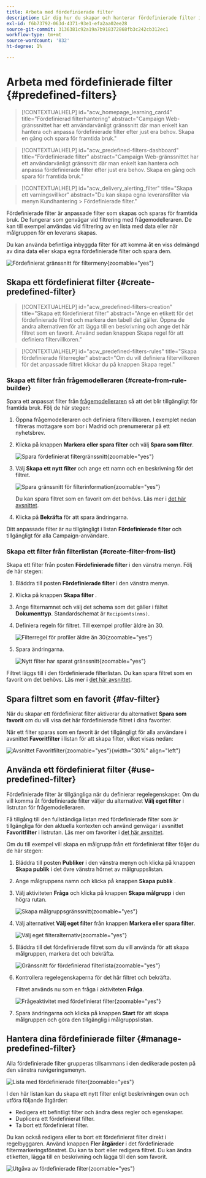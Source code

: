 ```yaml
---
title: Arbeta med fördefinierade filter
description: Lär dig hur du skapar och hanterar fördefinierade filter i Adobe Campaign Web
exl-id: f6b73792-063d-4371-93e1-efa2aa02ee28
source-git-commit: 3136381c92a19a7b918372868fb3c242cb312ec1
workflow-type: tm+mt
source-wordcount: '832'
ht-degree: 1%

---
```


# Arbeta med fördefinierade filter {#predefined-filters}

>[!CONTEXTUALHELP]
>id="acw_homepage_learning_card4"
>title="Fördefinierad filterhantering"
>abstract="Campaign Web-gränssnittet har ett användarvänligt gränssnitt där man enkelt kan hantera och anpassa fördefinierade filter efter just era behov. Skapa en gång och spara för framtida bruk."

>[!CONTEXTUALHELP]
>id="acw_predefined-filters-dashboard"
>title="Fördefinierade filter"
>abstract="Campaign Web-gränssnittet har ett användarvänligt gränssnitt där man enkelt kan hantera och anpassa fördefinierade filter efter just era behov. Skapa en gång och spara för framtida bruk."

>[!CONTEXTUALHELP]
>id="acw_delivery_alerting_filter"
>title="Skapa ett varningsvillkor"
>abstract="Du kan skapa egna leveransfilter via menyn Kundhantering > Fördefinierade filter."

Fördefinierade filter är anpassade filter som skapas och sparas för framtida bruk. De fungerar som genvägar vid filtrering med frågemodelleraren. De kan till exempel användas vid filtrering av en lista med data eller när målgruppen för en leverans skapas.

Du kan använda befintliga inbyggda filter för att komma åt en viss delmängd av dina data eller skapa egna fördefinierade filter och spara dem.

![Fördefinierat gränssnitt för filtermeny](assets/predefined-filters-menu.png){zoomable="yes"}

## Skapa ett fördefinierat filter {#create-predefined-filter}

>[!CONTEXTUALHELP]
>id="acw_predefined-filters-creation"
>title="Skapa ett fördefinierat filter"
>abstract="Ange en etikett för det fördefinierade filtret och markera den tabell det gäller. Öppna de andra alternativen för att lägga till en beskrivning och ange det här filtret som en favorit. Använd sedan knappen Skapa regel för att definiera filtervillkoren."

>[!CONTEXTUALHELP]
>id="acw_predefined-filters-rules"
>title="Skapa fördefinierade filterregler"
>abstract="Om du vill definiera filtervillkoren för det anpassade filtret klickar du på knappen Skapa regel."

### Skapa ett filter från frågemodelleraren {#create-from-rule-builder}

Spara ett anpassat filter från [frågemodelleraren](../query/query-modeler-overview.md) så att det blir tillgängligt för framtida bruk. Följ de här stegen:

1. Öppna frågemodelleraren och definiera filtervillkoren. I exemplet nedan filtreras mottagare som bor i Madrid och prenumererar på ett nyhetsbrev.
1. Klicka på knappen **Markera eller spara filter** och välj **Spara som filter**.

   ![Spara fördefinierat filtergränssnitt](assets/predefined-filters-save.png){zoomable="yes"}

1. Välj **Skapa ett nytt filter** och ange ett namn och en beskrivning för det filtret.

   ![Spara gränssnitt för filterinformation](assets/predefined-filters-save-filter.png){zoomable="yes"}

   Du kan spara filtret som en favorit om det behövs. Läs mer i [det här avsnittet](#fav-filter).

1. Klicka på **Bekräfta** för att spara ändringarna.

Ditt anpassade filter är nu tillgängligt i listan **Fördefinierade filter** och tillgängligt för alla Campaign-användare.

### Skapa ett filter från filterlistan {#create-filter-from-list}

Skapa ett filter från posten **Fördefinierade filter** i den vänstra menyn. Följ de här stegen:

1. Bläddra till posten **Fördefinierade filter** i den vänstra menyn.
1. Klicka på knappen **Skapa filter** .
1. Ange filternamnet och välj det schema som det gäller i fältet **Dokumenttyp**. Standardschemat är `Recipients(nms)`.

1. Definiera regeln för filtret. Till exempel profiler äldre än 30.

   ![Filterregel för profiler äldre än 30](assets/filter-30+.png){zoomable="yes"}

1. Spara ändringarna.

   ![Nytt filter har sparat gränssnitt](assets/new-filter.png){zoomable="yes"}

Filtret läggs till i den fördefinierade filterlistan. Du kan spara filtret som en favorit om det behövs. Läs mer i [det här avsnittet](#fav-filter).

## Spara filtret som en favorit {#fav-filter}

När du skapar ett fördefinierat filter aktiverar du alternativet **Spara som favorit** om du vill visa det här fördefinierade filtret i dina favoriter.

När ett filter sparas som en favorit är det tillgängligt för alla användare i avsnittet **Favoritfilter** i listan för att skapa filter, vilket visas nedan:

![Avsnittet Favoritfilter](assets/predefined-filters-favorite.png){zoomable="yes"}{width="30%" align="left"}

## Använda ett fördefinierat filter {#use-predefined-filter}

Fördefinierade filter är tillgängliga när du definierar regelegenskaper. Om du vill komma åt fördefinierade filter väljer du alternativet **Välj eget filter** i listrutan för frågemodelleraren.

Få tillgång till den fullständiga listan med fördefinierade filter som är tillgängliga för den aktuella kontexten och använd genvägar i avsnittet **Favoritfilter** i listrutan. Läs mer om favoriter i [det här avsnittet](#fav-filter).

Om du till exempel vill skapa en målgrupp från ett fördefinierat filter följer du de här stegen:

1. Bläddra till posten **Publiker** i den vänstra menyn och klicka på knappen **Skapa publik** i det övre vänstra hörnet av målgruppslistan.
1. Ange målgruppens namn och klicka på knappen **Skapa publik** .
1. Välj aktiviteten **Fråga** och klicka på knappen **Skapa målgrupp** i den högra rutan.

   ![Skapa målgruppsgränssnitt](assets/build-audience-from-filter.png){zoomable="yes"}

1. Välj alternativet **Välj eget filter** från knappen **Markera eller spara filter**.

   ![Välj eget filteralternativ](assets/build-audience-select-custom-filter.png){zoomable="yes"}

1. Bläddra till det fördefinierade filtret som du vill använda för att skapa målgruppen, markera det och bekräfta.

   ![Gränssnitt för fördefinierad filterlista](assets/build-audience-filter-list.png){zoomable="yes"}

1. Kontrollera regelegenskaperna för det här filtret och bekräfta.

   Filtret används nu som en fråga i aktiviteten **Fråga**.

   ![Frågeaktivitet med fördefinierat filter](assets/build-audience-confirm.png){zoomable="yes"}

1. Spara ändringarna och klicka på knappen **Start** för att skapa målgruppen och göra den tillgänglig i målgruppslistan.

## Hantera dina fördefinierade filter {#manage-predefined-filter}

Alla fördefinierade filter grupperas tillsammans i den dedikerade posten på den vänstra navigeringsmenyn.

![Lista med fördefinierade filter](assets/list-of-filters.png){zoomable="yes"}

I den här listan kan du skapa ett nytt filter enligt beskrivningen ovan och utföra följande åtgärder:

* Redigera ett befintligt filter och ändra dess regler och egenskaper.
* Duplicera ett fördefinierat filter.
* Ta bort ett fördefinierat filter.

Du kan också redigera eller ta bort ett fördefinierat filter direkt i regelbyggaren. Använd knappen **Fler åtgärder** i det fördefinierade filtermarkeringsfönstret. Du kan ta bort eller redigera filtret. Du kan ändra etiketten, lägga till en beskrivning och lägga till den som favorit.

![Utgåva av fördefinierade filter](assets/filter-edit.png){zoomable="yes"}

<!--
## Built-in predefined filters {#ootb-predefined-filter}

Campaign comes with a set of predefined filters, built from the client console. These filters can be used to define your audiences, and rules. They must not be modified.
-->
